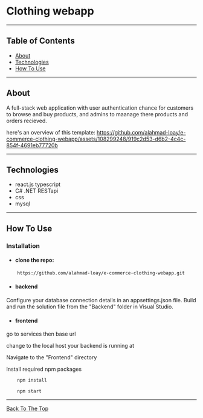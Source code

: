 # Clothing webapp

---

## Table of Contents

- [About](#About)
- [Technologies](#Technologies)
- [How To Use](#How-to-use)

---

## About

A full-stack web application with user authentication chance for customers to browse and buy products, and admins to maanage there products and orders recieved.

here's an overview of this template:
https://github.com/alahmad-loay/e-commerce-clothing-webapp/assets/108299248/919c2d53-d6b2-4c4c-854f-4691eb77720b

---

## Technologies

- react.js typescript
- C# .NET RESTapi
- css
- mysql

---

## How To Use

### Installation

- #### clone the repo:

```html
    https://github.com/alahmad-loay/e-commerce-clothing-webapp.git
```

- #### backend

Configure your database connection details in an appsettings.json file.
Build and run the solution file from the "Backend" folder in Visual Studio.

- #### frontend

go to services then base url

change to the local host your backend is running at

Navigate to the "Frontend" directory

Install required npm packages

```html
    npm install
```

```html
    npm start
```

---

[Back To The Top](#Clothing-webapp)
